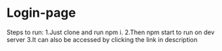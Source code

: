 # Login-page
Steps to run:
1.Just clone and run npm i. 
2.Then npm start to run on dev server
3.It can also be accessed by clicking the link in description

